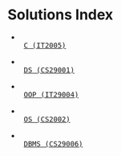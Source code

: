 # Solutions Index

- <kbd> <br> [C (IT2005)](https://github.com/PythonicBoat/labs/tree/main/Intro_to_c) <br> </kbd>
- <kbd> <br> [DS (CS29001)](https://github.com/PythonicBoat/labs/tree/main/DS_lab) <br> </kbd>
- <kbd> <br> [OOP (IT29004)](https://github.com/PythonicBoat/labs/tree/main/OOP_Java) <br> </kbd>
- <kbd> <br> [OS (CS2002)](https://github.com/PythonicBoat/labs/tree/main/OS_lab) <br> </kbd>
- <kbd> <br> [DBMS (CS29006)](https://github.com/PythonicBoat/labs/tree/main/DBMS_lab) <br> </kbd>

